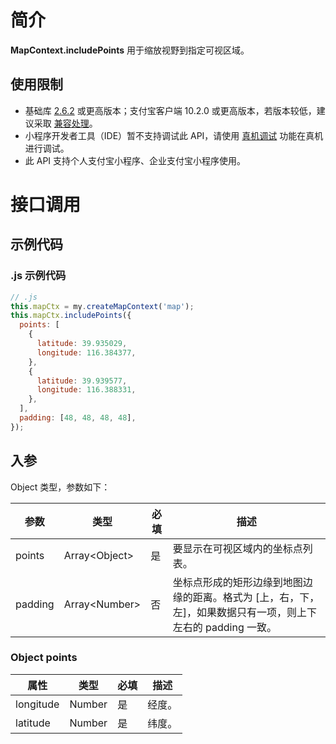 # 简介

**MapContext.includePoints** 用于缩放视野到指定可视区域。

## 使用限制

- 基础库 [2.6.2](https://opendocs.alipay.com/mini/framework/lib-upgrade-v2) 或更高版本；支付宝客户端 10.2.0 或更高版本，若版本较低，建议采取 [兼容处理](https://opendocs.alipay.com/mini/framework/compatibility)。
- 小程序开发者工具（IDE）暂不支持调试此 API，请使用 [真机调试](https://opendocs.alipay.com/mini/ide/remote-debug) 功能在真机进行调试。
- 此 API 支持个人支付宝小程序、企业支付宝小程序使用。

# 接口调用

## 示例代码

### .js 示例代码

```javascript
// .js
this.mapCtx = my.createMapContext('map');
this.mapCtx.includePoints({
  points: [
    {
      latitude: 39.935029,
      longitude: 116.384377,
    },
    {
      latitude: 39.939577,
      longitude: 116.388331,
    },
  ],
  padding: [48, 48, 48, 48],
});
```

## 入参

Object 类型，参数如下：

| **参数** | **类型** | **必填** | **描述** |
| --- | --- | --- | --- |
| points | Array\<Object\> | 是 | 要显示在可视区域内的坐标点列表。 |
| padding | Array\<Number\> | 否 | 坐标点形成的矩形边缘到地图边缘的距离。格式为 [上，右，下，左]，如果数据只有一项，则上下左右的 padding 一致。 |

### Object points

| **属性**  | **类型** | **必填** | **描述** |
| --------- | -------- | -------- | -------- |
| longitude | Number   | 是       | 经度。   |
| latitude  | Number   | 是       | 纬度。   |
